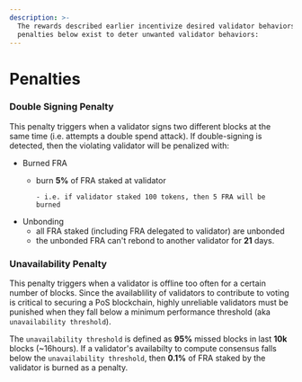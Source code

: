 ```yaml
---
description: >-
  The rewards described earlier incentivize desired validator behaviors. The
  penalties below exist to deter unwanted validator behaviors:
---
```


# Penalties

### Double Signing Penalty[​](https://wiki.findora.org/docs/modules/staking/penalties#double-signing-penalty) <a href="#double-signing-penalty" id="double-signing-penalty"></a>

This penalty triggers when a validator signs two different blocks at the same time (i.e. attempts a double spend attack). If double-signing is detected, then the violating validator will be penalized with:

* Burned FRA
  *   burn **5%** of FRA staked at validator

      ```
      - i.e. if validator staked 100 tokens, then 5 FRA will be burned
      ```
* Unbonding
  * all FRA staked (including FRA delegated to validator) are unbonded
  * the unbonded FRA can't rebond to another validator for **21** days.

### Unavailability Penalty[​](https://wiki.findora.org/docs/modules/staking/penalties#unavailability-penalty) <a href="#unavailability-penalty" id="unavailability-penalty"></a>

This penalty triggers when a validator is offline too often for a certain number of blocks. Since the availablility of validators to contribute to voting is critical to securing a PoS blockchain, highly unreliable validators must be punished when they fall below a minimum performance threshold (aka `unavailability threshold`).

The `unavailability threshold` is defined as **95%** missed blocks in last **10k** blocks (\~16hours). If a validator's availabilty to compute consensus falls below the `unavailability threshold`, then **0.1%** of FRA staked by the validator is burned as a penalty.
